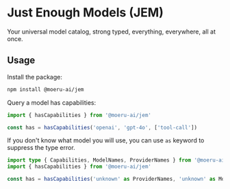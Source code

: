 # Just Enough Models (JEM)

Your universal model catalog, strong typed, everything, everywhere, all at once.

## Usage

Install the package:

```bash
npm install @moeru-ai/jem
```

Query a model has capabilities:

```typescript
import { hasCapabilities } from '@moeru-ai/jem'

const has = hasCapabilities('openai', 'gpt-4o', ['tool-call'])
```

If you don't know what model you will use, you can use `as` keyword to suppress the type error.

```typescript
import type { Capabilities, ModelNames, ProviderNames } from '@moeru-ai/jem'
import { hasCapabilities } from '@moeru-ai/jem'

const has = hasCapabilities('unknown' as ProviderNames, 'unknown' as ModelNames<ProviderNames>, ['unknown'] as Capabilities<ProviderNames>[])
```
